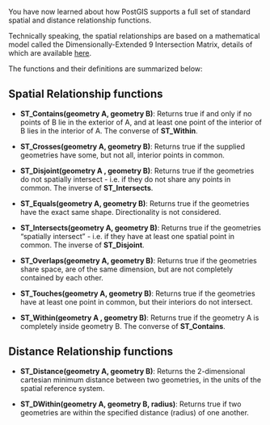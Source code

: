 You have now learned about how PostGIS supports a full set of standard spatial and distance relationship functions.

Technically speaking, the spatial relationships are based on a mathematical model called the Dimensionally-Extended 9 Intersection Matrix,
details of which are available [here](https://en.wikipedia.org/wiki/DE-9IM).

The functions and their definitions are summarized below:

Spatial Relationship functions
------------------------------

* **ST_Contains(geometry A, geometry B)**: Returns true if and only if no points of B lie in the exterior of A, and at least one point of the interior of B lies in the interior of A.  The converse of **ST_Within**.

* **ST_Crosses(geometry A, geometry B)**: Returns true if the supplied geometries have some, but not all, interior points in common.

* **ST_Disjoint(geometry A , geometry B)**: Returns true if the geometries do not spatially intersect - i.e.
  if they do not share any points in common.  The inverse of **ST_Intersects**.

* **ST_Equals(geometry A, geometry B)**: Returns true if the geometries have the exact same shape. Directionality is not considered.

* **ST_Intersects(geometry A, geometry B)**: Returns true if the geometries “spatially intersect” - i.e. if they have at least one spatial point in common.  The inverse of **ST_Disjoint**.

* **ST_Overlaps(geometry A, geometry B)**: Returns true if the geometries share space, are of the same dimension, but are not completely contained by each other.

* **ST_Touches(geometry A, geometry B)**: Returns true if the geometries have at least one point in common, but their interiors do not intersect.

* **ST_Within(geometry A , geometry B)**: Returns true if the geometry A is completely inside geometry B.  The converse of **ST_Contains**.

Distance Relationship functions
-------------------------------

* **ST_Distance(geometry A, geometry B)**: Returns the 2-dimensional cartesian minimum distance between two geometries, in the units of the spatial reference system.

* **ST_DWithin(geometry A, geometry B, radius)**: Returns true if two geometries are within the specified distance (radius) of one another.
